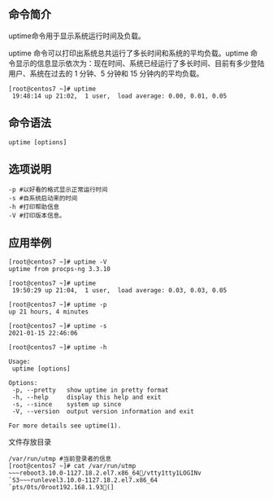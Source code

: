 ## 命令简介

uptime命令用于显示系统运行时间及负载。

uptime 命令可以打印出系统总共运行了多长时间和系统的平均负载。uptime 命令显示的信息显示依次为：现在时间、系统已经运行了多长时间、目前有多少登陆用户、系统在过去的 1 分钟、5 分钟和 15 分钟内的平均负载。

```
[root@centos7 ~]# uptime
 19:48:14 up 21:02,  1 user,  load average: 0.00, 0.01, 0.05
```

## 命令语法

```
uptime [options]
```

## 选项说明

```
-p #以好看的格式显示正常运行时间
-s #自系统启动来的时间
-h #打印帮助信息
-V #打印版本信息。
```

## 应用举例

```
[root@centos7 ~]# uptime -V
uptime from procps-ng 3.3.10

[root@centos7 ~]# uptime 
 19:50:29 up 21:04,  1 user,  load average: 0.03, 0.03, 0.05
 
[root@centos7 ~]# uptime -p
up 21 hours, 4 minutes

[root@centos7 ~]# uptime -s
2021-01-15 22:46:06

[root@centos7 ~]# uptime -h

Usage:
 uptime [options]

Options:
 -p, --pretty   show uptime in pretty format
 -h, --help     display this help and exit
 -s, --since    system up since
 -V, --version  output version information and exit

For more details see uptime(1).
```

文件存放目录

```
/var/run/utmp #当前登录者的信息
[root@centos7 ~]# cat /var/run/utmp
~~~reboot3.10.0-1127.18.2.el7.x86_64󞞗/vtty1tty1LOGINv `S3~~~runlevel3.10.0-1127.18.2.el7.x86_64 `pts/0ts/0root192.168.1.93󂠻(]
```